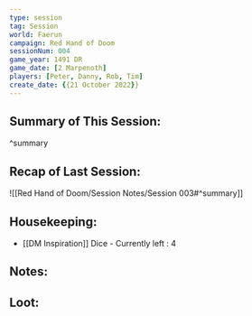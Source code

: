 ```yaml
---
type: session
tag: Session
world: Faerun
campaign: Red Hand of Doom
sessionNum: 004
game_year: 1491 DR
game_date: [2 Marpenoth]
players: [Peter, Danny, Rob, Tim]
create_date: {{21 October 2022}}
---
```


## Summary of This Session:

^summary

## Recap of Last Session:
![[Red Hand of Doom/Session Notes/Session 003#^summary]]

## Housekeeping:
- [[DM Inspiration]] Dice - Currently left : 4 
## Notes:

## Loot:
